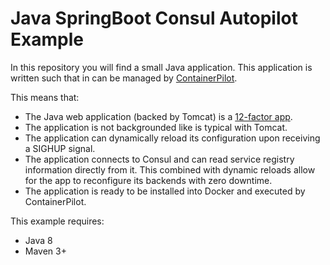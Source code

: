 # Java SpringBoot Consul Autopilot Example

In this repository you will find a small Java application. This application
is written such that in can be managed by [ContainerPilot](https://www.joyent.com/containerpilot).

This means that:
 * The Java web application (backed by Tomcat) is a [12-factor app](https://12factor.net/).
 * The application is not backgrounded like is typical with Tomcat.
 * The application can dynamically reload its configuration upon receiving a SIGHUP signal.
 * The application connects to Consul and can read service registry information directly
   from it. This combined with dynamic reloads allow for the app to reconfigure its backends
   with zero downtime.
 * The application is ready to be installed into Docker and executed by ContainerPilot.
 
 This example requires:
 
 * Java 8
 * Maven 3+